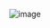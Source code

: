 ![image](https://user-images.githubusercontent.com/102420417/173065006-9e99134b-b321-4bd6-a6ac-d3f277bfdf56.png)
